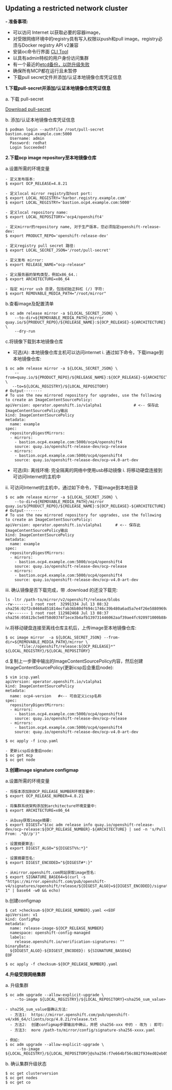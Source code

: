 ## Updating a restricted network cluster

**- 准备事项:**
  - 可以访问 Internet 以获取必要的容器image，
  - 对受限网络环境中的registry具有写入权限以push和pull image。registry必须与Docker registry API v2兼容
  - 安装oc命令行界面 [CLI Tool](https://access.redhat.com/downloads/content/290/ver=4.7/rhel---8/4.7.13/x86_64/product-software)
  - 以具有admin特权的用户身份访问集群
  - 有一个最近的[etcd备份，以防升级失败](https://docs.openshift.com/container-platform/4.8/backup_and_restore/disaster_recovery/scenario-2-restoring-cluster-state.html#dr-restoring-cluster-state)
  - 确保所有MCP都在运行且未暂停
  - 下载pull secret文件并添加/认证本地镜像仓库凭证信息


**1.下载pull-secret并添加/认证本地镜像仓库凭证信息**

a. 下载 pull-secret

[Download pull-secret](https://cloud.redhat.com/openshift/install/metal/installer-provisioned)

b. 添加/认证本地镜像仓库凭证信息
~~~
$ podman login --authfile /root/pull-secret bastion.ocp4.example.com:5000    
  Username: admin
  Password: redhat
  Login Succeeded!
~~~

**2.下载ocp image repository至本地镜像仓库**

a.设置所需的环境变量
~~~
- 定义发布版本:
$ export OCP_RELEASE=4.8.21

- 定义local mirror registry及host port: 
$ export LOCAL_REGISTRY='harbor.registry.example.com'
$ export LOCAL_REGISTRY='bastion.ocp4.example.com:5000'

- 定义local repository name: 
$ export LOCAL_REPOSITORY='ocp4/openshift4'

- 定义mirror的repository name, 对于生产版本，您必须指定openshift-release-dev: 
$ export PRODUCT_REPO='openshift-release-dev'

- 定义registry pull secret 路径: 
$ export LOCAL_SECRET_JSON='/root/pull-secret'

- 定义发布 mirror: 
$ export RELEASE_NAME="ocp-release"

- 定义服务器的架构类型，例如x86_64.:
$ export ARCHITECTURE=x86_64

- 指定 mirror usb 目录，包括初始正斜杠 (/) 字符: 
$ export REMOVABLE_MEDIA_PATH="/root/mirror"
~~~

b.查看image及配置清单
~~~
$ oc adm release mirror -a ${LOCAL_SECRET_JSON} \ 
    --to-dir=${REMOVABLE_MEDIA_PATH}/mirror quay.io/${PRODUCT_REPO}/${RELEASE_NAME}:${OCP_RELEASE}-${ARCHITECTURE} \
    --dry-run
~~~

c.将镜像下载到本地镜像仓库
- 可选(A): 本地镜像仓库主机可以访问internet
i. 通过如下命令，下载image到本地镜像仓库:
~~~
$ oc adm release mirror -a ${LOCAL_SECRET_JSON} \ 
    --from=quay.io/${PRODUCT_REPO}/${RELEASE_NAME}:${OCP_RELEASE}-${ARCHITECTURE} \
   --to=${LOCAL_REGISTRY}/${LOCAL_REPOSITORY} 
# Output········
# To use the new mirrored repository for upgrades, use the following to create an ImageContentSourcePolicy:
apiVersion: operator.openshift.io/v1alpha1              # <-- 保存此ImageContentSourcePolicy输出
kind: ImageContentSourcePolicy
metadata:
  name: example
spec:
  repositoryDigestMirrors:
  - mirrors:
    - bastion.ocp4.example.com:5000/ocp4/openshift4
    source: quay.io/openshift-release-dev/ocp-release
  - mirrors:
    - bastion.ocp4.example.com:5000/ocp4/openshift4
    source: quay.io/openshift-release-dev/ocp-v4.0-art-dev
~~~

- 可选(B): 离线环境: 完全隔离的网络中使用usb移动镜像
i. 将移动硬盘连接到可访问Internet的主机中

ii. 可访问Internet的主机中，通过如下命令，下载image到本地目录
~~~
$ oc adm release mirror -a ${LOCAL_SECRET_JSON} \ 
    --to-dir=${REMOVABLE_MEDIA_PATH}/mirror quay.io/${PRODUCT_REPO}/${RELEASE_NAME}:${OCP_RELEASE}-${ARCHITECTURE}
# Output········
# To use the new mirrored repository for upgrades, use the following to create an ImageContentSourcePolicy:
apiVersion: operator.openshift.io/v1alpha1      # <-- 保存此ImageContentSourcePolicy输出
kind: ImageContentSourcePolicy
metadata:
  name: example
spec:
  repositoryDigestMirrors:
  - mirrors:
    - bastion.ocp4.example.com:5000/ocp4/openshift4
    source: quay.io/openshift-release-dev/ocp-release
  - mirrors:
    - bastion.ocp4.example.com:5000/ocp4/openshift4
    source: quay.io/openshift-release-dev/ocp-v4.0-art-dev
~~~

iii. 确认镜像是否下载完成，带 .download 的还没下载完:
~~~
ls -ltr /path-to/mirror/v2/openshift/release/blobs
-rw------- 1 root root  32991334 Jul 13 08:32 sha256:02f2c0460a851814ecfab36b80df694c1746c39b480a6ad5a7e4f26e5880969a
-rw------- 1 root root 112982468 Jul 13 08:37 sha256:05812bc5e0758d0374f1ece3b4afb139731446062aaf39ae4fc920971000b884.download
~~~

iv.将移动硬盘连接至离线仓库主机后，上传image至本地镜像仓库:
~~~
$ oc image mirror  -a ${LOCAL_SECRET_JSON} --from-dir=${REMOVABLE_MEDIA_PATH}/mirror \
      "file://openshift/release:${OCP_RELEASE}*" ${LOCAL_REGISTRY}/${LOCAL_REPOSITORY} 
~~~

d.复制上一步骤中输出的ImageContentSourcePolicy内容，然后创建ImageContentSourcePolicy(更新icsp后会重启node):
~~~
$ vim icsp.yaml
apiVersion: operator.openshift.io/v1alpha1
kind: ImageContentSourcePolicy
metadata:
  name: ocp4-version   #<-- 可自定义icsp名称
spec:
  repositoryDigestMirrors:
  - mirrors:
    - bastion.ocp4.example.com:5000/ocp4/openshift4
    source: quay.io/openshift-release-dev/ocp-release
  - mirrors:
    - bastion.ocp4.example.com:5000/ocp4/openshift4
    source: quay.io/openshift-release-dev/ocp-v4.0-art-dev

$ oc apply -f icsp.yaml

- 更新icsp后会重启node: 
$ oc get mcp 
$ oc get node 
~~~

**3.创建image signature configmap**

a.设置所需的环境变量
~~~
- 将版本添加到OCP_RELEASE_NUMBER环境变量中: 
$ export OCP_RELEASE_NUMBER=4.8.21

- 将集群系统架构添加到architecture环境变量中: 
$ export ARCHITECTURE=x86_64

- 从Quay获取image摘要: 
$ export DIGEST="$(oc adm release info quay.io/openshift-release-dev/ocp-release:${OCP_RELEASE_NUMBER}-${ARCHITECTURE} | sed -n 's/Pull From: .*@//p')"

- 设置摘要算法: 
$ export DIGEST_ALGO="${DIGEST%%:*}"

- 设置摘要签名: 
$ export DIGEST_ENCODED="${DIGEST#*:}"

- 从mirror.openshift.com网站获取image签名: 
$ export SIGNATURE_BASE64=$(curl -s "https://mirror.openshift.com/pub/openshift-v4/signatures/openshift/release/${DIGEST_ALGO}=${DIGEST_ENCODED}/signature-1" | base64 -w0 && echo)
~~~

b.创建configmap
~~~
$ cat >checksum-${OCP_RELEASE_NUMBER}.yaml <<EOF
apiVersion: v1
kind: ConfigMap
metadata:
  name: release-image-${OCP_RELEASE_NUMBER}
  namespace: openshift-config-managed
  labels:
    release.openshift.io/verification-signatures: ""
binaryData:
  ${DIGEST_ALGO}-${DIGEST_ENCODED}: ${SIGNATURE_BASE64}
EOF

$ oc apply -f checksum-${OCP_RELEASE_NUMBER}.yaml
~~~

**4.升级受限网络集群**

a. 升级集群
~~~
$ oc adm upgrade --allow-explicit-upgrade \ 
    --to-image ${LOCAL_REGISTRY}/${LOCAL_REPOSITORY}<sha256_sum_value> 

- sha256_sum_value值确认方法: 
  - 方法1:  https://mirror.openshift.com/pub/openshift-v4/x86_64/clients/ocp/4.8.21/release.txt
  - 方法2:  创建configmap步骤输出中确认，并把 sha256-xxx 中的 - 改为 : 即可: 
  - 方法3:  more /path-to/mirror/config/signature-sha256-xxxx.yaml

- 例如:
$ oc adm upgrade --allow-explicit-upgrade \ 
     --to-image  ${LOCAL_REGISTRY}/${LOCAL_REPOSITORY}@sha256:f7e664bf56c882f934ed02eb05018e2683ddf42135e33eae1e4192948372d5ae
~~~

b. 确认集群升级状态
~~~
$ oc get clusterversion
$ oc get nodes
$ oc get co
~~~
